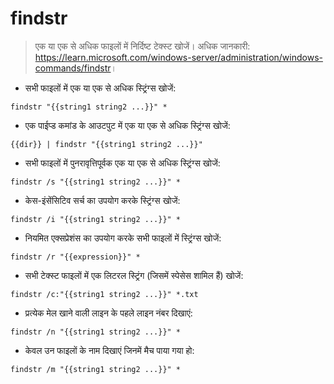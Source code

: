 # findstr

> एक या एक से अधिक फाइलों में निर्दिष्ट टेक्स्ट खोजें।
> अधिक जानकारी: <https://learn.microsoft.com/windows-server/administration/windows-commands/findstr>।

- सभी फाइलों में एक या एक से अधिक स्ट्रिंग्स खोजें:

`findstr "{{string1 string2 ...}}" *`

- एक पाईप्ड कमांड के आउटपुट में एक या एक से अधिक स्ट्रिंग्स खोजें:

`{{dir}} | findstr "{{string1 string2 ...}}"`

- सभी फाइलों में पुनरावृत्तिपूर्वक एक या एक से अधिक स्ट्रिंग्स खोजें:

`findstr /s "{{string1 string2 ...}}" *`

- केस-इंसेंसिटिव सर्च का उपयोग करके स्ट्रिंग्स खोजें:

`findstr /i "{{string1 string2 ...}}" *`

- नियमित एक्सप्रेशंस का उपयोग करके सभी फाइलों में स्ट्रिंग्स खोजें:

`findstr /r "{{expression}}" *`

- सभी टेक्स्ट फाइलों में एक लिटरल स्ट्रिंग (जिसमें स्पेसेस शामिल हैं) खोजें:

`findstr /c:"{{string1 string2 ...}}" *.txt`

- प्रत्येक मेल खाने वाली लाइन के पहले लाइन नंबर दिखाएं:

`findstr /n "{{string1 string2 ...}}" *`

- केवल उन फाइलों के नाम दिखाएं जिनमें मैच पाया गया हो:

`findstr /m "{{string1 string2 ...}}" *`
